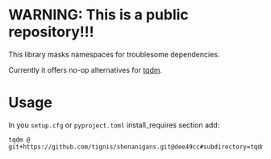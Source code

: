 # WARNING: This is a public repository!!!

This library masks namespaces for troublesome dependencies.

Currently it offers no-op alternatives for [tqdm](https://github.com/tqdm/tqdm).


# Usage

In you `setup.cfg` or `pyproject.toml` install_requires section add:

```
tqdm @ git+https://github.com/tignis/shenanigans.git@dee49cc#subdirectory=tqdm
```
